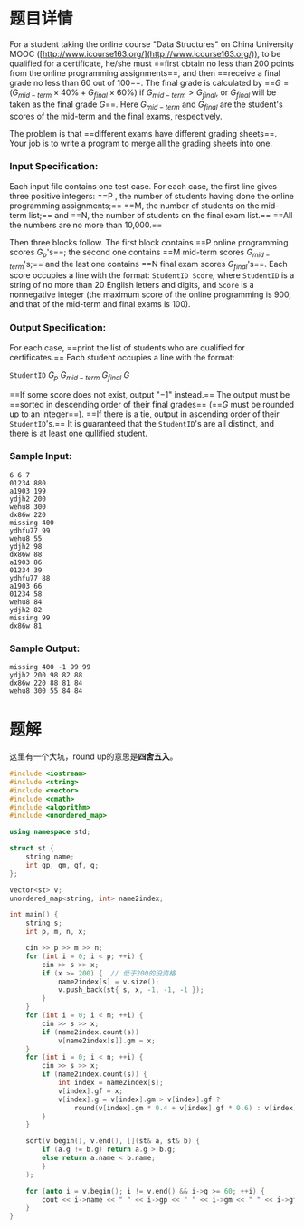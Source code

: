 # 题目详情
For a student taking the online course "Data Structures" on China University MOOC ([http://www.icourse163.org/](http://www.icourse163.org/)), to be qualified for a certificate, he/she must ==first obtain no less than 200 points from the online programming assignments==, and then ==receive a final grade no less than 60 out of 100==. The final grade is calculated by ==$G = (G_{mid-term}\times 40\% + G_{final}\times 60\%)$ if $G_{mid-term} > G_{final}$, or $G_{final}$ will be taken as the final grade $G$==. Here $G_{mid-term}$ and $G_{final}$ are the student's scores of the mid-term and the final exams, respectively.

The problem is that ==different exams have different grading sheets==. Your job is to write a program to merge all the grading sheets into one.

### Input Specification:

Each input file contains one test case. For each case, the first line gives three positive integers: ==P , the number of students having done the online programming assignments;== ==M, the number of students on the mid-term list;== and ==N, the number of students on the final exam list.== ==All the numbers are no more than 10,000.==

Then three blocks follow. The first block contains ==P online programming scores $G_p$'s==; the second one contains ==M mid-term scores $G_{mid-term}$'s;== and the last one contains ==N final exam scores $G_{final}$'s​==. Each score occupies a line with the format: `StudentID Score`, where `StudentID` is a string of no more than 20 English letters and digits, and `Score` is a nonnegative integer (the maximum score of the online programming is 900, and that of the mid-term and final exams is 100).

### Output Specification:

For each case, ==print the list of students who are qualified for certificates.== Each student occupies a line with the format:

`StudentID` $G_p$ $G_{mid-term}$ $G_{final}$ $G$

==If some score does not exist, output "$-1$" instead.== The output must be ==sorted in descending order of their final grades== (==$G$ must be rounded up to an integer==). ==If there is a tie, output in ascending order of their `StudentID`'s.== It is guaranteed that the `StudentID`'s are all distinct, and there is at least one qullified student.

### Sample Input:

    6 6 7
    01234 880
    a1903 199
    ydjh2 200
    wehu8 300
    dx86w 220
    missing 400
    ydhfu77 99
    wehu8 55
    ydjh2 98
    dx86w 88
    a1903 86
    01234 39
    ydhfu77 88
    a1903 66
    01234 58
    wehu8 84
    ydjh2 82
    missing 99
    dx86w 81


### Sample Output:

    missing 400 -1 99 99
    ydjh2 200 98 82 88
    dx86w 220 88 81 84
    wehu8 300 55 84 84
# 题解

这里有一个大坑，round up的意思是**四舍五入**。



```cpp
#include <iostream>
#include <string>
#include <vector>
#include <cmath>
#include <algorithm>
#include <unordered_map>

using namespace std;

struct st {
    string name;
    int gp, gm, gf, g;
};

vector<st> v;
unordered_map<string, int> name2index;

int main() {
    string s;
    int p, m, n, x;

    cin >> p >> m >> n;
    for (int i = 0; i < p; ++i) {
        cin >> s >> x;
        if (x >= 200) {  // 低于200的没资格
            name2index[s] = v.size();
            v.push_back(st{ s, x, -1, -1, -1 });
        }
    }
    for (int i = 0; i < m; ++i) {
        cin >> s >> x;
        if (name2index.count(s))
            v[name2index[s]].gm = x;
    }
    for (int i = 0; i < n; ++i) {
        cin >> s >> x;
        if (name2index.count(s)) {
            int index = name2index[s];
            v[index].gf = x;
            v[index].g = v[index].gm > v[index].gf ? 
                round(v[index].gm * 0.4 + v[index].gf * 0.6) : v[index].gf;
        }
    }

    sort(v.begin(), v.end(), [](st& a, st& b) {
        if (a.g != b.g) return a.g > b.g;
        else return a.name < b.name;
        }
    );

    for (auto i = v.begin(); i != v.end() && i->g >= 60; ++i) {
        cout << i->name << " " << i->gp << " " << i->gm << " " << i->gf << " " << i->g << "\n";
    }
}
```

